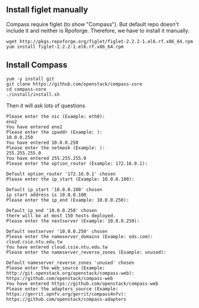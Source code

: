 
## Install figlet manually

Compass require figlet (to show "Compass"). But default repo doesn't include it and neither is Rpoforge. Therefore, we have to install it manually. 
````
wget http://pkgs.repoforge.org/figlet/figlet-2.2.2-1.el6.rf.x86_64.rpm
yum install figlet-2.2.2-1.el6.rf.x86_64.rpm
````

## Install Compass
````
yum -y install git
git clone https://github.com/openstack/compass-core
cd compass-core
./install/install.sh
````
Then it will ask lots of questions
````
Please enter the nic (Example: eth0):
eno2
You have entered eno2
Please enter the ipaddr (Example: ):
10.0.0.250
You have entered 10.0.0.250
Please enter the netmask (Example: ):
255.255.255.0
You have entered 255.255.255.0
Please enter the option_router (Example: 172.16.0.1):

Default option_router '172.16.0.1' chosen
Please enter the ip_start (Example: 10.0.0.100):

Default ip_start '10.0.0.100' chosen
ip start address is 10.0.0.100
Please enter the ip_end (Example: 10.0.0.250):

Default ip_end '10.0.0.250' chosen
there will be at most 150 hosts deployed.
Please enter the nextserver (Example: 10.0.0.250):

Default nextserver '10.0.0.250' chosen
Please enter the nameserver_domains (Example: ods.com):
cloud.csie.ntu.edu.tw
You have entered cloud.csie.ntu.edu.tw
Please enter the nameserver_reverse_zones (Example: unused):

Default nameserver_reverse_zones 'unused' chosen
Please enter the web_source (Example: http://git.openstack.org/openstack/compass-web):
https://github.com/openstack/compass-web
You have entered https://github.com/openstack/compass-web
Please enter the adapters_source (Example: https://gerrit.opnfv.org/gerrit/compass4nfv):
https://github.com/openstack/compass-adapters
````
